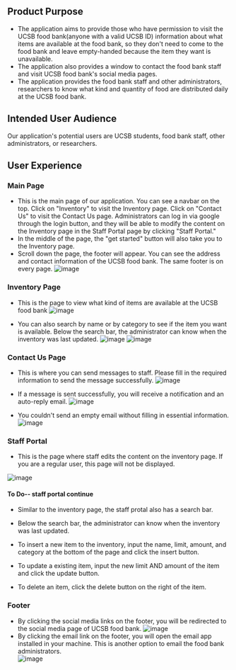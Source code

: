 ## Product Purpose
- The application aims to provide those who have permission to visit the UCSB food bank(anyone with a valid UCSB ID) information about what items are available at the food bank, so they don't need to come to the food bank and leave empty-handed because the item they want is unavailable.
- The application also provides a window to contact the food bank staff and visit UCSB food bank's social media pages.
- The application provides the food bank staff and other administrators, researchers to know what kind and quantity of food are distributed daily at the UCSB food bank.

## Intended User Audience

Our application's potential users are UCSB students, food bank staff, other administrators, or researchers.

## User Experience

### Main Page
- This is the main page of our application. You can see a navbar on the top. Click on "Inventory" to visit the Inventory page. Click on "Contact Us" to visit the Contact Us page. Administrators can log in via google through the login button, and they will be able to modify the content on the Inventory page in the Staff Portal page by clicking "Staff Portal."
- In the middle of the page, the "get started" button will also take you to the Inventory page.
- Scroll down the page, the footer will appear. You can see the address and contact information of the UCSB food bank. The same footer is on every page.
![image](https://user-images.githubusercontent.com/72473351/119703180-23d4d300-be0b-11eb-8a47-4ec4535b3dbd.png)

### Inventory Page
- This is the page to view what kind of items are available at the UCSB food bank
![image](https://user-images.githubusercontent.com/72473351/119703323-48c94600-be0b-11eb-842f-7015f8711241.png)

- You can also search by name or by category to see if the item you want is available. Below the search bar, the administrator can know when the inventory was last updated.
![image](https://user-images.githubusercontent.com/72473351/119704395-74006500-be0c-11eb-81eb-c92a1bb20f00.png)
![image](https://user-images.githubusercontent.com/72473351/119704469-8aa6bc00-be0c-11eb-8fb4-bec9ff4da1eb.png)

### Contact Us Page
- This is where you can send messages to staff. Please fill in the required information to send the message successfully.
![image](https://user-images.githubusercontent.com/72473351/119703293-3fd87480-be0b-11eb-9741-7e890ce96465.png)

- If a message is sent successfully, you will receive a notification and an auto-reply email.
![image](https://user-images.githubusercontent.com/72473351/119706697-29341c80-be0f-11eb-9b77-79920b7cbf3d.png)

- You couldn't send an empty email without filling in essential information.
![image](https://user-images.githubusercontent.com/72473351/119706609-102b6b80-be0f-11eb-91b6-1a9aeef8d4a3.png)

### Staff Portal
- This is the page where staff edits the content on the inventory page. If you are a regular user, this page will not be displayed.

![image](https://user-images.githubusercontent.com/72473351/119703718-ae1d3700-be0b-11eb-928c-26b0416eea01.png)
#### To Do-- staff portal continue

- Similar to the inventory page, the staff protal also has a search bar.
- Below the search bar, the administrator can know when the inventory was last updated.


- To insert a new item to the inventory, input the name, limit, amount, and category at the bottom of the page and click the insert button.

- To update a existing item, input the new limit AND amount of the item and click the update button.

- To delete an item, click the delete button on the right of the item.



### Footer
- By clicking the social media links on the footer, you will be redirected to the social media page of UCSB food bank.
![image](https://user-images.githubusercontent.com/72473351/119704919-06086d80-be0d-11eb-8552-a16de7c8868d.png)
- By clicking the email link on the footer, you will open the email app installed in your machine. This is another option to email the food bank administrators.</br>
![image](https://user-images.githubusercontent.com/72473351/119705037-2a644a00-be0d-11eb-81ca-249d800a9a21.png)

